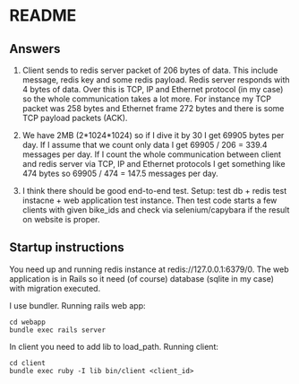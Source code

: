 # README

## Answers

1. Client sends to redis server packet of 206 bytes of data. This include message, redis key and some redis payload.
  Redis server responds with 4 bytes of data. Over this is TCP, IP and Ethernet protocol (in my case) so the whole
  communication takes a lot more. For instance my TCP packet was 258 bytes and Ethernet frame 272 bytes and there is
  some TCP payload packets (ACK).

2. We have 2MB (2\*1024\*1024) so if I dive it by 30 I get 69905 bytes per day. If I assume that we count only data I get
 69905 / 206 = 339.4 messages per day. If I count the whole communication between client and redis server via TCP, IP and
  Ethernet protocols I get something like 474 bytes so 69905 / 474 = 147.5 messages per day.

3. I think there should be good end-to-end test. Setup: test db + redis test instacne + web application test instance.
Then test code starts a few clients with given bike_ids and check via selenium/capybara if the result on website is proper.

## Startup instructions

You need up and running redis instance at redis://127.0.0.1:6379/0. The web application is in Rails so it need (of course) database (sqlite
in my case) with migration executed.

I use bundler. Running rails web app:

```
cd webapp
bundle exec rails server
```

In client you need to add lib to load_path. Running client:
```
cd client
bundle exec ruby -I lib bin/client <client_id>
```